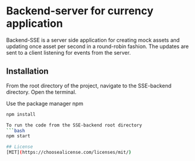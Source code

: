 # Backend-server for currency application

Backend-SSE is a server side application for creating mock assets and updating once asset per second in a round-robin fashion. The updates are sent to a client listening for events from the server. 

## Installation

From the root directory of the project, navigate to the SSE-backend directory. Open the terminal.

Use the package manager npm

```bash
npm install

To run the code from the SSE-backend root directory
```bash
npm start

## License
[MIT](https://choosealicense.com/licenses/mit/)




